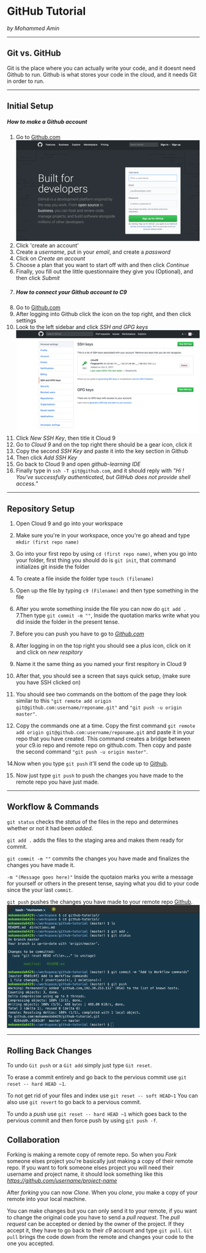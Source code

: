 # GitHub Tutorial

_by Mohammed Amin_

---
## Git vs. GitHub
Git is the place where you can actually write your code, and it doesnt need Github to run.  Github is what stores your code in the cloud, and it needs Git in order to run.



---
## Initial Setup
##### How to make a Github account
1. Go to [Github.com](https://github.com/login)  ![Alt git add](Github-Sign_in.png)
2. Click 'create an account'
3. Create a _username_, put in your _email_, and create a _password_
4. Click on _Create an account_
5. Choose a plan that you want to start off with and then click _Continue_
6. Finally, you fill out the little questionnaire they give you (Optional), and then click _Submit_
7. ##### How to connect your _Github_ account to _C9_
1. Go to [Github.com](https://github.com/login)
2. After logging into Github click the icon on the top right, and then click settings 
3. Look to the left sidebar and click _SSH and GPG keys_  
![Alt git add](New_SSH_Key.png)
4. Click _New SSH Key_, then title it Cloud 9
5. Go to _Cloud 9_ and on the top right there should be a gear icon, click it
6. Copy the second _SSH Key_ and paste it into the key section in Github
7. Then click _Add SSH Key_
8. Go back to Cloud 9 and open _github-learning IDE_
9. Finally type in `ssh -T git@github.com`, and it should reply with _"Hi <your username>! You've successfully authenticated, but GitHub does not provide shell access._"

---
## Repository Setup
1. Open Cloud 9 and go into your workspace

2. Make sure you're in your workspace, once you're go ahead and type `mkdir (first repo name)`

3. Go into your first repo by using `cd (first repo name)`, when you go into your folder, first thing you should do is `git init`, that command initializes git inside the folder

4. To create a file inside the folder type `touch (filename)`

5. Open up the file by typing `c9 (Filename)` and then type something in the file

6. After you wrote something inside the file you can now do `git add .`
7.Then type `git commit -m ""`, Inside the quotation marks write what you did inside the folder in the present tense.

8. Before you can push you have to go to _[Github.com](www.Github.com)_

9. After logging in on the top right you should see a plus icon, click on it and click on _new respitory_

10. Name it the same thing as you named your first respitory in Cloud 9

11. After that, you should see a screen that says quick setup, (make sure you have SSH clicked on)

12. You should see two commands on the bottom of the page they look similar to this `"git remote add origin git@github.com:username/reponame.git"` and `"git push -u origin master"`.

13. Copy the commands one at a time. Copy the first command `git remote add origin git@github.com:username/reponame.git` and paste it in your repo that you have created. This command creates a bridge between your c9.io repo and remote repo on github.com. Then copy and paste the second command `"git push -u origin master"`. 

14.Now when you type `git push` it'll send the code up to [Github](www.github.com).

15. Now just type `git push` to push the changes you have made to the remote repo you have just made.



---
## Workflow & Commands
`git status` checks the _status_ of the files in the repo and determines whether or not it had been _added_.

`git add .` adds the files to the staging area and makes them ready for commit.

`git commit -m ""` commits the changes you have made and finalizes the changes you have made it.

`-m "(Message goes here)"` Inside the quotaion marks you write a message for yourself or others in the present tense, saying what you did to your code since the your last `commit`.

`git push` pushes the changes you have made to your remote repo [Github](www.Github.com).  
![Alt git add](Git_add.png)



---
## Rolling Back Changes
To undo `Git push` or a `Git add` simply just type `Git reset`.

To erase a commit entirely and go back to the pervious commit use `git reset -- hard HEAD ~1`.

To not get rid of your files and index use `git reset -- soft HEAD~1` You can also use `git revert` to go back to a pervious commit.

To undo a _push_ use `git reset -- hard HEAD ~1` which goes back to the pervious commit and then force push by using `git push -f`.

## Collaboration
Forking is making a remote copy of remote repo. So when you _Fork_ someone elses project you're basically just making a copy of their remote repo. If you want to fork someone elses project you will need their username and project name, it should look something like this _https://github.com/username/project-name_

After _forking_ you can now _Clone_. When you _clone_, you make a copy of your remote into your local machine.

You can make changes but you can only send it to your remote, if you want to change the original code you have to send a _pull request_. The _pull request_ can be accepted or denied by the owner of the project. If they accept it, they have to go back to their _c9_ account and type `git pull`. `Git pull` brings the code down from the remote and changes your code to the one you accepted. 